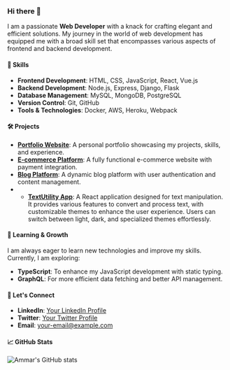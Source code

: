### Hi there 👋

I am a passionate **Web Developer** with a knack for crafting elegant and efficient solutions. My journey in the world of web development has equipped me with a broad skill set that encompasses various aspects of frontend and backend development.

#### 🚀 Skills
- **Frontend Development**: HTML, CSS, JavaScript, React, Vue.js
- **Backend Development**: Node.js, Express, Django, Flask
- **Database Management**: MySQL, MongoDB, PostgreSQL
- **Version Control**: Git, GitHub
- **Tools & Technologies**: Docker, AWS, Heroku, Webpack

#### 🛠 Projects
- **[Portfolio Website](https://your-portfolio-link.com)**: A personal portfolio showcasing my projects, skills, and experience.
- **[E-commerce Platform](https://github.com/your-ecommerce-project)**: A fully functional e-commerce website with payment integration.
- **[Blog Platform](https://github.com/your-blog-project)**: A dynamic blog platform with user authentication and content management.
- - **[TextUtility App]([https://github.com/your-blog-project](https://ammars-textutils.vercel.app/))**: A React application designed for text manipulation. It provides various features to convert and process text, with customizable themes to enhance the user experience. Users can switch between light, dark, and specialized themes effortlessly.

#### 🌱 Learning & Growth
I am always eager to learn new technologies and improve my skills. Currently, I am exploring:
- **TypeScript**: To enhance my JavaScript development with static typing.
- **GraphQL**: For more efficient data fetching and better API management.

#### 💬 Let's Connect
- **LinkedIn**: [Your LinkedIn Profile](https://www.linkedin.com/in/your-profile)
- **Twitter**: [Your Twitter Profile](https://twitter.com/your-profile)
- **Email**: [your-email@example.com](mailto:your-email@example.com)

#### 📈 GitHub Stats
![Ammar's GitHub stats](https://github-readme-stats.vercel.app/api?username=ammar027&show_icons=true&theme=radical)



